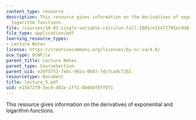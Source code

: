 ```yaml
---
content_type: resource
description: This resource gives information on the derivatives of exponential and
  logarithm functions.
file: /courses/18-01-single-variable-calculus-fall-2005/e15472795ec9d81e1ff18b04bf8ff971_lecture_5.pdf
file_type: application/pdf
learning_resource_types:
- Lecture Notes
license: https://creativecommons.org/licenses/by-nc-sa/4.0/
ocw_type: OCWFile
parent_title: Lecture Notes
parent_type: CourseSection
parent_uid: e39fd753-7ebc-992a-0607-7dcfca9c7202
resourcetype: Document
title: lecture_5.pdf
uid: e1547279-5ec9-d81e-1ff1-8b04bf8ff971
---
```

This resource gives information on the derivatives of exponential and logarithm functions.